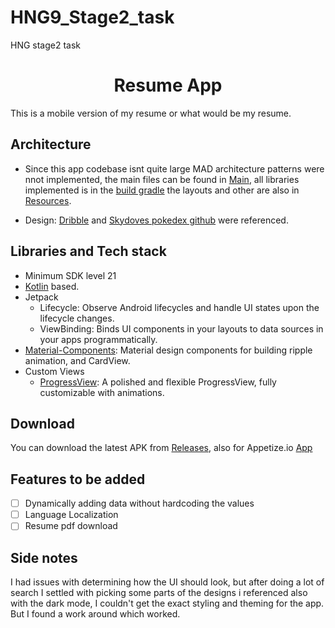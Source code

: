 # HNG9_Stage2_task
HNG stage2 task
<h1 align="center">Resume App</h1>
  This is a mobile version of my resume or what would be my resume.
  
  ## Architecture
  - Since this app codebase isnt quite large MAD architecture patterns were nnot implemented, the main files can be found in [Main](https://github.com/J-cart/HNG9_Stage2_task/tree/master/app/src/main/java/com/tutorial/hng9_stage2_task), all libraries implemented is in the [build gradle](https://github.com/J-cart/HNG9_Stage2_task/blob/master/app/build.gradle)
            the layouts and other are also in [Resources](https://github.com/J-cart/HNG9_Stage2_task/tree/master/app/src/main/res).
            
 - Design: [Dribble](https://dribbble.com/shots/14436103-Resume-App) and [Skydoves pokedex github](https://github.com/skydoves/Pokedex) were referenced.
  
## Libraries and Tech stack
- Minimum SDK level 21
- [Kotlin](https://kotlinlang.org/) based.
- Jetpack
  - Lifecycle: Observe Android lifecycles and handle UI states upon the lifecycle changes.
  - ViewBinding: Binds UI components in your layouts to data sources in your apps programmatically.
- [Material-Components](https://github.com/material-components/material-components-android): Material design components for building ripple animation, and CardView.
- Custom Views
  - [ProgressView](https://github.com/skydoves/progressview): A polished and flexible ProgressView, fully customizable with animations.

## Download
You can download the latest APK from [Releases](https://github.com/J-cart/HNG9_Stage2_task/tree/master/app/release), also for Appetize.io [App](https://appetize.io/app/byunayjlmkxtqyxtk2bbyiuus4?device=pixel4&osVersion=11.0&scale=75)


## Features to be added
- [ ] Dynamically adding data without hardcoding the values
- [ ] Language Localization
- [ ] Resume pdf download 

## Side notes
I had issues with determining how the UI should look, but after doing a lot of search I settled with picking some parts of the designs i referenced
also with the dark mode, I couldn't get the exact styling and theming for the app. But I found a work around which worked.
